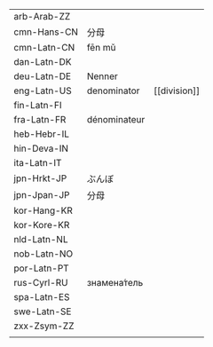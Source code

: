 | | | |
|-|-|-|
| arb-Arab-ZZ |  |  |
| cmn-Hans-CN | 分母 |  |
| cmn-Latn-CN | fēn mǔ |  |
| dan-Latn-DK |  |  |
| deu-Latn-DE | Nenner |  |
| eng-Latn-US | denominator | [[division]] |
| fin-Latn-FI |  |  |
| fra-Latn-FR | dénominateur |  |
| heb-Hebr-IL |  |  |
| hin-Deva-IN |  |  |
| ita-Latn-IT |  |  |
| jpn-Hrkt-JP | ぶんぼ |  |
| jpn-Jpan-JP | 分母 |  |
| kor-Hang-KR |  |  |
| kor-Kore-KR |  |  |
| nld-Latn-NL |  |  |
| nob-Latn-NO |  |  |
| por-Latn-PT |  |  |
| rus-Cyrl-RU | знамена́тель |  |
| spa-Latn-ES |  |  |
| swe-Latn-SE |  |  |
| zxx-Zsym-ZZ |  |  |
|  |  |  |
